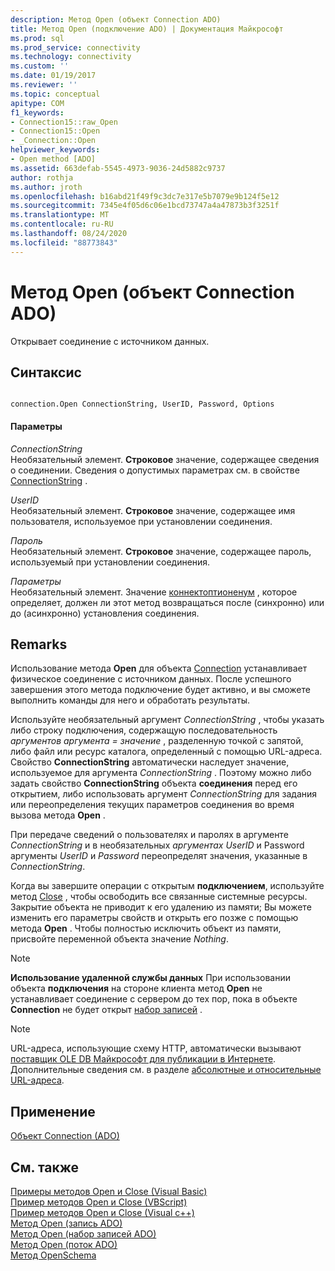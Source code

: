 ```yaml
---
description: Метод Open (объект Connection ADO)
title: Метод Open (подключение ADO) | Документация Майкрософт
ms.prod: sql
ms.prod_service: connectivity
ms.technology: connectivity
ms.custom: ''
ms.date: 01/19/2017
ms.reviewer: ''
ms.topic: conceptual
apitype: COM
f1_keywords:
- Connection15::raw_Open
- Connection15::Open
- _Connection::Open
helpviewer_keywords:
- Open method [ADO]
ms.assetid: 663defab-5545-4973-9036-24d5882c9737
author: rothja
ms.author: jroth
ms.openlocfilehash: b16abd21f49f9c3dc7e317e5b7079e9b124f5e12
ms.sourcegitcommit: 7345e4f05d6c06e1bcd73747a4a47873b3f3251f
ms.translationtype: MT
ms.contentlocale: ru-RU
ms.lasthandoff: 08/24/2020
ms.locfileid: "88773843"
---
```

# <a name="open-method-ado-connection"></a>Метод Open (объект Connection ADO)
Открывает соединение с источником данных.  
  
## <a name="syntax"></a>Синтаксис  
  
```  
  
connection.Open ConnectionString, UserID, Password, Options  
```  
  
#### <a name="parameters"></a>Параметры  
 *ConnectionString*  
 Необязательный элемент. **Строковое** значение, содержащее сведения о соединении. Сведения о допустимых параметрах см. в свойстве [ConnectionString](./connectionstring-property-ado.md) .  
  
 *UserID*  
 Необязательный элемент. **Строковое** значение, содержащее имя пользователя, используемое при установлении соединения.  
  
 *Пароль*  
 Необязательный элемент. **Строковое** значение, содержащее пароль, используемый при установлении соединения.  
  
 *Параметры*  
 Необязательный элемент. Значение [коннектоптионенум](./connectoptionenum.md) , которое определяет, должен ли этот метод возвращаться после (синхронно) или до (асинхронно) установления соединения.  
  
## <a name="remarks"></a>Remarks  
 Использование метода **Open** для объекта [Connection](./connection-object-ado.md) устанавливает физическое соединение с источником данных. После успешного завершения этого метода подключение будет активно, и вы сможете выполнить команды для него и обработать результаты.  
  
 Используйте необязательный аргумент *ConnectionString* , чтобы указать либо строку подключения, содержащую последовательность *аргументов аргумента* *= значение* , разделенную точкой с запятой, либо файл или ресурс каталога, определенный с помощью URL-адреса. Свойство **ConnectionString** автоматически наследует значение, используемое для аргумента *ConnectionString* . Поэтому можно либо задать свойство **ConnectionString** объекта **соединения** перед его открытием, либо использовать аргумент *ConnectionString* для задания или переопределения текущих параметров соединения во время вызова метода **Open** .  
  
 При передаче сведений о пользователях и паролях в аргументе *ConnectionString* и в необязательных *аргументах* *UserID* и Password аргументы *UserID* и *Password* переопределят значения, указанные в *ConnectionString*.  
  
 Когда вы завершите операции с открытым **подключением**, используйте метод [Close](./close-method-ado.md) , чтобы освободить все связанные системные ресурсы. Закрытие объекта не приводит к его удалению из памяти; Вы можете изменить его параметры свойств и открыть его позже с помощью метода **Open** . Чтобы полностью исключить объект из памяти, присвойте переменной объекта значение *Nothing*.  
  
> [!NOTE]
>  **Использование удаленной службы данных** При использовании объекта **подключения** на стороне клиента метод **Open** не устанавливает соединение с сервером до тех пор, пока в объекте **Connection** не будет открыт [набор записей](./recordset-object-ado.md) .  
  
> [!NOTE]
>  URL-адреса, использующие схему HTTP, автоматически вызывают [поставщик OLE DB Майкрософт для публикации в Интернете](../../guide/appendixes/microsoft-ole-db-provider-for-internet-publishing.md). Дополнительные сведения см. в разделе [абсолютные и относительные URL-адреса](../../guide/data/absolute-and-relative-urls.md).  
  
## <a name="applies-to"></a>Применение  
 [Объект Connection (ADO)](./connection-object-ado.md)  
  
## <a name="see-also"></a>См. также  
 [Примеры методов Open и Close (Visual Basic)](./open-and-close-methods-example-vb.md)   
 [Пример методов Open и Close (VBScript)](./open-and-close-methods-example-vbscript.md)   
 [Пример методов Open и Close (Visual c++)](./open-and-close-methods-example-vc.md)   
 [Метод Open (запись ADO)](./open-method-ado-record.md)   
 [Метод Open (набор записей ADO)](./open-method-ado-recordset.md)   
 [Метод Open (поток ADO)](./open-method-ado-stream.md)   
 [Метод OpenSchema](./openschema-method.md)